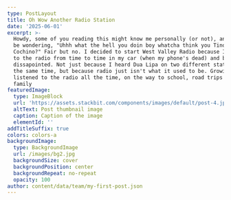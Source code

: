 ```yaml
---
type: PostLayout
title: Oh Wow Another Radio Station
date: '2025-06-01'
excerpt: >-
  Howdy, some of you reading this might know me personally (or not), and might
  be wondering, "Uhhh what the hell you doin boy whatcha think you Tino
  Cochino?" Fair but no. I decided to start West Valley Radio because I listen
  to the radio from time to time in my car (when my phone's dead) and boy was I
  dissapointed. Not just because I heard Dua Lipa on two different stations at
  the same time, but because radio just isn't what it used to be. Growing up, I
  listened to the radio all the time, on the way to school, road trips with my
  family 
featuredImage:
  type: ImageBlock
  url: 'https://assets.stackbit.com/components/images/default/post-4.jpeg'
  altText: Post thumbnail image
  caption: Caption of the image
  elementId: ''
addTitleSuffix: true
colors: colors-a
backgroundImage:
  type: BackgroundImage
  url: /images/bg2.jpg
  backgroundSize: cover
  backgroundPosition: center
  backgroundRepeat: no-repeat
  opacity: 100
author: content/data/team/my-first-post.json
---
```

